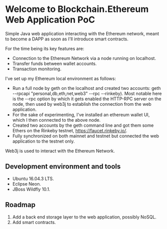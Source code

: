 # Welcome to Blockchain.Ethereum Web Application PoC
Simple Java web application interacting with the Ethereum network, meant to become a DAPP as soon as I'll introduce smart contracts.

For the time being its key features are:
  - Connection to the Ethereum Network via a node running on localhost.
  - Transfer funds between wallet accounts.
  - Transaction monitoring.

I've set up my Ethereum local environment as follows:
  - Run a full node by geth on the localhost and created two accounts: geth --rpcapi "personal,db,eth,net,web3" --rpc --rinkeby). Most notable here is the --rpc option by which it gets enabled the HTTP-RPC server on the node, then used by web3j to establish the connection from the web application.
  - For the sake of experimenting, I've installed an ethereum wallet UI, which I then connected to the above node.
  - Created two accounts by the geth command line and got them some Ethers on the Rinkeby testnet, https://faucet.rinkeby.io/. 
  - Fully synchronized on both mainnet and testnet but connected the web application to the testnet only.
  
Web3j is used to interact with the Ethereum Network.

## Development environment and tools
- Ubuntu 16.04.3 LTS.
- Eclipse Neon.
- JBoss Wildfly 10.1.

## Roadmap

1. Add a back end storage layer to the web application, possibly NoSQL.
2. Add smart contracts.
